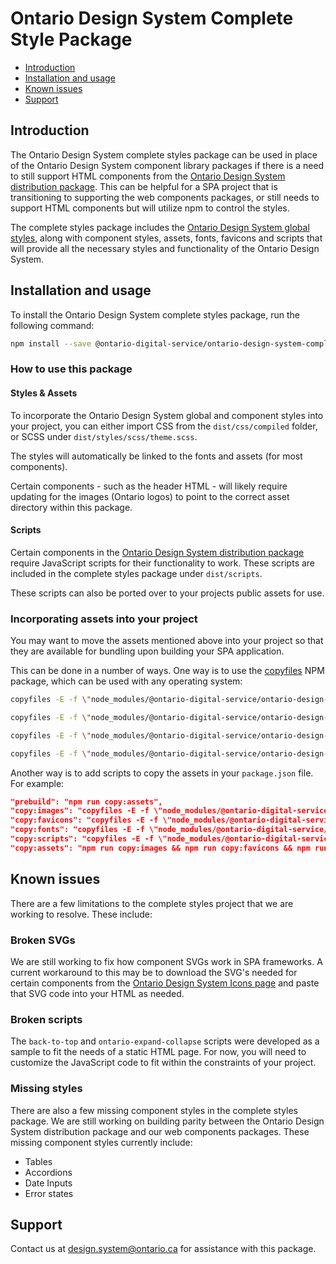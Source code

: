 # Ontario Design System Complete Style Package

- [Introduction](#introduction)
- [Installation and usage](#installation-and-usage)
- [Known issues](#known-issues)
- [Support](#support)

## Introduction

The Ontario Design System complete styles package can be used in place of the Ontario Design System component library packages if there is a need to still support HTML components from the [Ontario Design System distribution package](https://designsystem.ontario.ca/docs/documentation/for-developers/getting-started.html#about-the-distribution-package). This can be helpful for a SPA project that is transitioning to supporting the web components packages, or still needs to support HTML components but will utilize npm to control the styles.

The complete styles package includes the [Ontario Design System global styles](https://www.npmjs.com/package/@ontario-digital-service/ontario-design-system-global-styles), along with component styles, assets, fonts, favicons and scripts that will provide all the necessary styles and functionality of the Ontario Design System.

## Installation and usage

To install the Ontario Design System complete styles package, run the following command:

```bash
npm install --save @ontario-digital-service/ontario-design-system-complete-styles
```

### How to use this package

#### Styles & Assets

To incorporate the Ontario Design System global and component styles into your project, you can either import CSS from the `dist/css/compiled` folder, or SCSS under `dist/styles/scss/theme.scss`.

The styles will automatically be linked to the fonts and assets (for most components).

Certain components - such as the header HTML - will likely require updating for the images (Ontario logos) to point to the correct asset directory within this package.

#### Scripts

Certain components in the [Ontario Design System distribution package](https://designsystem.ontario.ca/docs/documentation/for-developers/getting-started.html#about-the-distribution-package) require JavaScript scripts for their functionality to work. These scripts are included in the complete styles package under `dist/scripts`.

These scripts can also be ported over to your projects public assets for use.

### Incorporating assets into your project

You may want to move the assets mentioned above into your project so that they are available for bundling upon building your SPA application.

This can be done in a number of ways. One way is to use the [copyfiles](https://www.npmjs.com/package/copyfiles) NPM package, which can be used with any operating system:

```bash
copyfiles -E -f \"node_modules/@ontario-digital-service/ontario-design-system-complete-styles/dist/assets/**\" public/assets

copyfiles -E -f \"node_modules/@ontario-digital-service/ontario-design-system-complete-styles/dist/favicons/**\" public/favicons

copyfiles -E -f \"node_modules/@ontario-digital-service/ontario-design-system-complete-styles/dist/fonts/**\" public/fonts

copyfiles -E -f \"node_modules/@ontario-digital-service/ontario-design-system-complete-styles/dist/scripts/**\" public/scripts
```

Another way is to add scripts to copy the assets in your `package.json` file. For example:

```json
"prebuild": "npm run copy:assets",
"copy:images": "copyfiles -E -f \"node_modules/@ontario-digital-service/ontario-design-system-complete-styles/dist/assets/**\" public/assets",
"copy:favicons": "copyfiles -E -f \"node_modules/@ontario-digital-service/ontario-design-system-complete-styles/dist/favicons/**\" public/favicons",
"copy:fonts": "copyfiles -E -f \"node_modules/@ontario-digital-service/ontario-design-system-complete-styles/dist/fonts/**\" public/fonts",
"copy:scripts": "copyfiles -E -f \"node_modules/@ontario-digital-service/ontario-design-system-complete-styles/dist/scripts/**\" public/scripts",
"copy:assets": "npm run copy:images && npm run copy:favicons && npm run copy:fonts && npm run copy:scripts"
```

## Known issues

There are a few limitations to the complete styles project that we are working to resolve. These include:

### Broken SVGs

We are still working to fix how component SVGs work in SPA frameworks. A current workaround to this may be to download the SVG's needed for certain components from the [Ontario Design System Icons page]() and paste that SVG code into your HTML as needed.

### Broken scripts

The `back-to-top` and `ontario-expand-collapse` scripts were developed as a sample to fit the needs of a static HTML page. For now, you will need to customize the JavaScript code to fit within the constraints of your project.

### Missing styles

There are also a few missing component styles in the complete styles package. We are still working on building parity between the Ontario Design System distribution package and our web components packages. These missing component styles currently include:

- Tables
- Accordions
- Date Inputs
- Error states

## Support

Contact us at [design.system@ontario.ca](mailto:design.system@ontario.ca) for assistance with this package.
